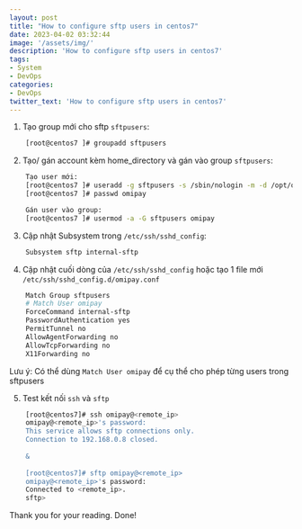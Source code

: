```yaml
---
layout: post
title: "How to configure sftp users in centos7"
date: 2023-04-02 03:32:44
image: '/assets/img/'
description: 'How to configure sftp users in centos7'
tags:
- System
- DevOps
categories:
- DevOps
twitter_text: 'How to configure sftp users in centos7'
---
```


1. Tạo group mới cho sftp `sftpusers`:
```bash
    [root@centos7 ]# groupadd sftpusers
```

2. Tạo/ gán account kèm home_directory và gán vào group `sftpusers`:
```bash
    Tạo user mới:
    [root@centos7 ]# useradd -g sftpusers -s /sbin/nologin -m -d /opt/omipay omipay
    [root@centos7 ]# passwd omipay

    Gán user vào group:
    [root@centos7 ]# usermod -a -G sftpusers omipay
```

3. Cập nhật Subsystem trong `/etc/ssh/sshd_config`:
```bash
    Subsystem sftp internal-sftp
```

4. Cập nhật cuối dòng của `/etc/ssh/sshd_config` hoặc tạo 1 file mới `/etc/ssh/sshd_config.d/omipay.conf`
```bash
    Match Group sftpusers
    # Match User omipay
    ForceCommand internal-sftp
    PasswordAuthentication yes
    PermitTunnel no
    AllowAgentForwarding no
    AllowTcpForwarding no
    X11Forwarding no
```
Lưu ý: Có thể dùng `Match User omipay` để cụ thể cho phép từng users trong sftpusers

5. Test kết nối `ssh` và `sftp`
```bash  
    [root@centos7]# ssh omipay@<remote_ip>
    omipay@<remote_ip>'s password:
    This service allows sftp connections only.
    Connection to 192.168.0.8 closed.
    
    &
    
    [root@centos7]# sftp omipay@<remote_ip>
    omipay@<remote_ip>'s password:
    Connected to <remote_ip>.
    sftp> 
```

Thank you for your reading. Done!
